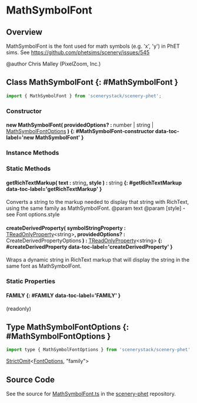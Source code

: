 # MathSymbolFont

## Overview

MathSymbolFont is the font used for math symbols (e.g. 'x', 'y') in PhET sims.
See https://github.com/phetsims/scenery/issues/545

@author Chris Malley (PixelZoom, Inc.)

## Class MathSymbolFont {: #MathSymbolFont }


```js
import { MathSymbolFont } from 'scenerystack/scenery-phet';
```
### Constructor

#### new MathSymbolFont( providedOptions? : <span style="font-weight: 400;"><span style="color: hsla(calc(var(--md-hue) + 180deg),80%,40%,1);">number</span> | <span style="color: hsla(calc(var(--md-hue) + 180deg),80%,40%,1);">string</span> | [MathSymbolFontOptions](../scenery-phet/MathSymbolFont.md#MathSymbolFontOptions)</span> ) {: #MathSymbolFont-constructor data-toc-label='new MathSymbolFont' }

### Instance Methods



### Static Methods

#### getRichTextMarkup( text : <span style="font-weight: 400;"><span style="color: hsla(calc(var(--md-hue) + 180deg),80%,40%,1);">string</span></span>, style ) : <span style="font-weight: 400;"><span style="color: hsla(calc(var(--md-hue) + 180deg),80%,40%,1);">string</span></span> {: #getRichTextMarkup data-toc-label='getRichTextMarkup' }

Converts a string to the markup needed to display that string with RichText, using the same family as MathSymbolFont.
@param text
@param [style] - see Font options.style

#### createDerivedProperty( symbolStringProperty : <span style="font-weight: 400;">[TReadOnlyProperty](../axon/TReadOnlyProperty.md)&lt;<span style="color: hsla(calc(var(--md-hue) + 180deg),80%,40%,1);">string</span>&gt;</span>, providedOptions? : <span style="font-weight: 400;">CreateDerivedPropertyOptions</span> ) : <span style="font-weight: 400;">[TReadOnlyProperty](../axon/TReadOnlyProperty.md)&lt;<span style="color: hsla(calc(var(--md-hue) + 180deg),80%,40%,1);">string</span>&gt;</span> {: #createDerivedProperty data-toc-label='createDerivedProperty' }

Wraps a dynamic string in RichText markup that will display the string in the same font as MathSymbolFont.

### Static Properties

#### FAMILY {: #FAMILY data-toc-label='FAMILY' }

(readonly)



## Type MathSymbolFontOptions {: #MathSymbolFontOptions }


```js
import type { MathSymbolFontOptions } from 'scenerystack/scenery-phet';
```


[StrictOmit](../phet-core/StrictOmit.md)&lt;[FontOptions](../scenery/Font.md#FontOptions), "family"&gt;



## Source Code

See the source for [MathSymbolFont.ts](https://github.com/phetsims/scenery-phet/blob/main/js/MathSymbolFont.ts) in the [scenery-phet](https://github.com/phetsims/scenery-phet) repository.
